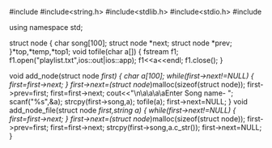 #include<iostream>
#include<string.h>
#include<stdlib.h>
#include<stdio.h>
#include<fstream>

using namespace std;

struct node
{
    char song[100];
    struct node *next;
    struct node *prev;
}*top,*temp,*top1;
void tofile(char a[])
{
    fstream f1;
    f1.open("playlist.txt",ios::out|ios::app);
    f1<<a<<endl;
    f1.close();
}

void add_node(struct node *first)
    {
    char a[100];
    while(first->next!=NULL)
    {
        first=first->next;
    }
    first->next=(struct node*)malloc(sizeof(struct node));
    first->prev=first;
    first=first->next;
    cout<<"\n\a\a\a\aEnter Song name-  ";
    scanf("%s",&a);
    strcpy(first->song,a);
    tofile(a);
    first->next=NULL;
}
void add_node_file(struct node *first,string a)
    {
    while(first->next!=NULL)
    {
        first=first->next;
    }
    first->next=(struct node*)malloc(sizeof(struct node));
    first->prev=first;
    first=first->next;
    strcpy(first->song,a.c_str());
    first->next=NULL;
}
